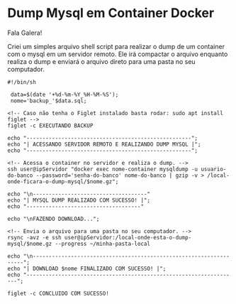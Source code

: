 # Dump Mysql em Container Docker

Fala Galera!

Criei um simples arquivo shell script para realizar o dump de um container com o mysql em um servidor remoto.
Ele irá compactar o arquivo enquanto realiza o dump e enviará o arquivo direto para uma pasta no seu computador.

```
#!/bin/sh

 data=$(date '+%d-%m-%Y_%H-%M-%S');
 nome='backup_'$data.sql;

<!-- Caso não tenha o Figlet instalado basta rodar: sudo apt install figlet -->
figlet -c EXECUTANDO BACKUP

echo "----------------------------------------------------";
echo "| ACESSANDO SERVIDOR REMOTO E REALIZANDO DUMP MYSQL |";
echo "----------------------------------------------------";

<!-- Acessa o container no servidor e realiza o dump. -->
ssh user@ipServidor "docker exec nome-container mysqldump -u usuario-do-banco --password='senha-do-banco' nome-do-banco | gzip -v > /local-onde-ficara-o-dump-mysql/$nome.gz";

echo "\n------------------------------------"
echo "| MYSQL DUMP REALIZADO COM SUCESSO! |";
echo "------------------------------------"

echo "\nFAZENDO DOWNLOAD...";

<!-- Envia o arquivo para uma pasta no seu computador. -->
rsync -avz -e ssh user@ipServidor:/local-onde-esta-o-dump-mysql/$nome.gz --progress ~/minha-pasta-local

echo "\n-------------------------------------------------------------------";
echo "| DOWNLOAD $nome FINALIZADO COM SUCESSO! |";
echo "-------------------------------------------------------------------";

figlet -c CONCLUIDO COM SUCESSO!
```
